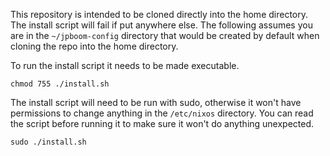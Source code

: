 This repository is intended to be cloned directly into the home directory. The install script will fail if put anywhere else. The following assumes you are in the `~/jpboom-config` directory that would be created by default when cloning the repo into the home directory.

To run the install script it needs to be made executable.

```
chmod 755 ./install.sh
```

The install script will need to be run with sudo, otherwise it won't have permissions to change anything in the `/etc/nixos` directory. You can read the script before running it to make sure it won't do anything unexpected.

```
sudo ./install.sh
```
